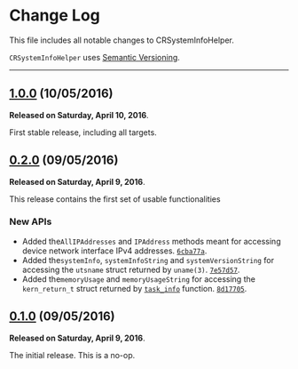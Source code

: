 # Change Log

This file includes all notable changes to CRSystemInfoHelper.

`CRSystemInfoHelper` uses [Semantic Versioning](http://semver.org/).

---

## [1.0.0](https://github.com/thecatalinstan/CRSystemInfoHelper/releases/tag/1.0.0) (10/05/2016)

**Released on Saturday, April 10, 2016**.

First stable release, including all targets.

## [0.2.0](https://github.com/thecatalinstan/CRSystemInfoHelper/releases/tag/0.2.0) (09/05/2016)

**Released on Saturday, April 9, 2016**.

This release contains the first set of usable functionalities

### New APIs

* Added the`AllIPAddresses` and `IPAddress` methods meant for accessing device network interface IPv4 addresses. [`6cba77a`](https://github.com/thecatalinstan/CRSystemInfoHelper/commit/6cba77a5be4ad393479cd1c2cc36c7f71ad2826e).
* Added the`systemInfo`, `systemInfoString` and `systemVersionString` for accessing the `utsname` struct returned by `uname(3)`. [`7e57d57`](https://github.com/thecatalinstan/CRSystemInfoHelper/commit/7e57d57b5e4047d5896b389999faece7ac392b80).
* Added the`memoryUsage` and `memoryUsageString` for accessing the `kern_return_t` struct returned by [`task_info`](https://www.gnu.org/software/hurd/gnumach-doc/Task-Information.html) function. [`8d17705`](https://github.com/thecatalinstan/CRSystemInfoHelper/commit/8d1770576ee37f49850c6727a0ec98bf08d7ec2e).

## [0.1.0](https://github.com/thecatalinstan/CRSystemInfoHelper/releases/tag/0.1.0) (09/05/2016)

**Released on Saturday, April 9, 2016**.

The initial release. This is a no-op.

